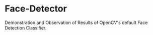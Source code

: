 # Face-Detector
Demonstration and Observation of Results of OpenCV's default Face Detection Classifier.
